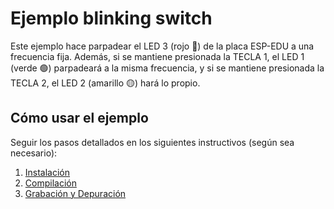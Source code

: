 # Ejemplo blinking switch

Este ejemplo hace parpadear el LED 3 (rojo 🔴) de la placa ESP-EDU a una frecuencia fija. Además, si se mantiene presionada la TECLA 1, el LED 1 (verde 🟢) parpadeará a la misma frecuencia, y si se mantiene presionada la TECLA 2, el LED 2 (amarillo 🟡) hará lo propio.

## Cómo usar el ejemplo

Seguir los pasos detallados en los siguientes instructivos (según sea necesario):

1. [Instalación](../../../documentación/instalación.md)
2. [Compilación](../../../documentación/compilación.md)
3. [Grabación y Depuración](../../../documentación/depuración.md)
